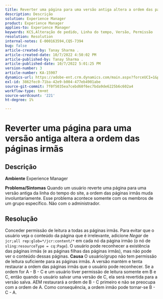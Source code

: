 ```yaml
---
title: Reverter uma página para uma versão antiga altera a ordem das páginas irmãs
description: Descrição
solution: Experience Manager
product: Experience Manager
applies-to: Experience Manager
keywords: KCS,Alteração de pedido, Linha do tempo, Versão, Permissão
resolution: Resolution
internal-notes: E-000163594,CQ5-7394
bug: false
article-created-by: Tanay Sharma .
article-created-date: 10/7/2022 4:50:02 PM
article-published-by: Tanay Sharma .
article-published-date: 10/7/2022 5:01:25 PM
version-number: 3
article-number: KA-15907
dynamics-url: https://adobe-ent.crm.dynamics.com/main.aspx?forceUCI=1&pagetype=entityrecord&etn=knowledgearticle&id=65f57811-6046-ed11-bba2-0022480868ff
exl-id: 3862fec0-71ba-42e9-b004-477eb4901abe
source-git-commit: 7f0f5035ea7cebd60f6ec7bda9de6225b6c602a4
workflow-type: tm+mt
source-wordcount: '221'
ht-degree: 1%

---
```


# Reverter uma página para uma versão antiga altera a ordem das páginas irmãs

## Descrição

<b>Ambiente</b>
Experience Manager


<b>Problema/Sintomas</b>
Quando um usuário reverte uma página para uma versão antiga da linha do tempo do site, a ordem das páginas irmãs muda involuntariamente. Esse problema acontece somente com os membros de um grupo específico. Não com o administrador.


## Resolução


Conceder permissão de leitura a todas as páginas irmãs. Para evitar que o usuário veja o conteúdo da página que é irrelevante, adicione *Negar* de `jcr;all rep:glob=*/jcr:content/*` em cada nó da página irmão (o nó de `sling:resourceType = cq:Page`). O usuário pode reconhecer a existência das páginas irmãs (e as páginas filhas das páginas irmãs), mas não pode ver o conteúdo dessas páginas.
<b>Causa</b>
O usuário/grupo não tem permissão de leitura suficiente para as páginas irmãs. A versão mantém e tenta restaurar a ordem das páginas irmãs que o usuário pode reconhecer. Se a ordem for A - B - C e um usuário tiver permissão de leitura somente em B e C, então quando o usuário salvar uma versão de C, ela será revertida para a versão salva. AEM restaurará a ordem de B - C primeiro e não se preocupa com a ordem de A. Como consequência, a ordem irmão pode tornar-se B - C - A.
